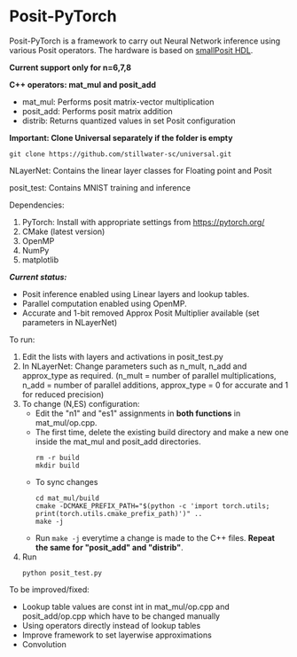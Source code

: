 # Posit-PyTorch
Posit-PyTorch is a framework to carry out Neural Network inference using various Posit operators. The hardware is based on [smallPosit HDL](https://github.com/starbrilliance/SmallPositHDL).

**Current support only for n=6,7,8**

**C++ operators: mat_mul and posit_add**
 - mat_mul: Performs posit matrix-vector multiplication
 - posit_add: Performs posit matrix addition
 - distrib: Returns quantized values in set Posit configuration 

**Important: Clone Universal separately if the folder is empty**
```
git clone https://github.com/stillwater-sc/universal.git
```
NLayerNet: Contains the linear layer classes for Floating point and Posit

posit_test: Contains MNIST training and inference

Dependencies:
1. PyTorch: Install with appropriate settings from https://pytorch.org/
2. CMake (latest version)
3. OpenMP
4. NumPy
5. matplotlib


***Current status:*** 
- Posit inference enabled using Linear layers and lookup tables. 
- Parallel computation enabled using OpenMP. 
- Accurate and 1-bit removed Approx Posit Multiplier available (set parameters in NLayerNet)

To run:
 1. Edit the lists with layers and activations in posit_test.py
 2. In NLayerNet: Change parameters such as n_mult, n_add and approx_type as required. (n_mult = number of parallel multiplications, n_add = number of parallel additions, approx_type = 0 for accurate and 1 for reduced precision)
 4. To change (N,ES) configuration:
    - Edit the "n1" and "es1" assignments in **both functions** in mat_mul/op.cpp. 
    - The first time, delete the existing build directory and make a new one inside the mat_mul and posit_add directories.
      ```
      rm -r build
      mkdir build
      ```
    - To sync changes
      ```
      cd mat_mul/build
      cmake -DCMAKE_PREFIX_PATH="$(python -c 'import torch.utils; print(torch.utils.cmake_prefix_path)')" ..
      make -j
      ```
    - Run ``` make -j ``` everytime a change is made to the C++ files. **Repeat the same for "posit_add" and "distrib"**.
  3. Run
     ```
     python posit_test.py
     ```

To be improved/fixed:
 - Lookup table values are const int in mat_mul/op.cpp and posit_add/op.cpp which have to be changed manually
 - Using operators directly instead of lookup tables
 - Improve framework to set layerwise approximations
 - Convolution 
